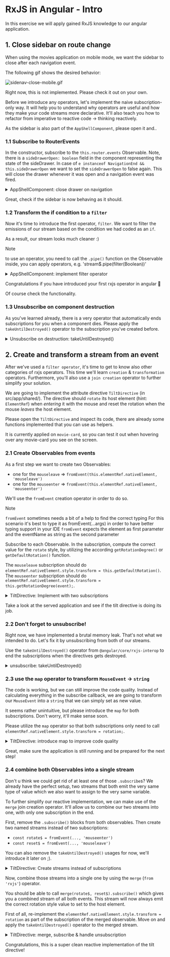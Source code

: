 # RxJS in Angular - Intro

In this exercise we will apply gained RxJS knowledge to our angular application.

## 1. Close sidebar on route change

When using the movies application on mobile mode, we want the sidebar to close after each navigation event.

The following gif shows the desired behavior:

![sidenav-close-mobile.gif](images%2Fsidenav-close-mobile.gif)

Right now, this is not implemented. Please check it out on your own.

Before we introduce any operators, let's implement the naive subscription-only way. It will help you to understand
why operators are useful and how they make your code streams more declarative. 
It'll also teach you how to refactor from imperative to reactive code -> thinking reactively.

As the sidebar is also part of the `AppShellComponent`, please open it and..

### 1.1 Subscribe to RouterEvents

In the constructor, subscribe to the `this.router.events` Observable.
Note, there is a `sideDrawerOpen: boolean` field in the component representing the state
of the sideDrawer.
In case of `e instanceof NavigationEnd && this.sideDrawerOpen` we want to
set the `sideDrawerOpen` to false again. This will close the drawer whenever it was
open and a navigation event was fired.


<details>
  <summary>AppShellComponent: close drawer on navigation</summary>


```ts
// src/app/app-shell/app-shell.component.ts


constructor() {
  this.router.events.subscribe((e) => {
    if (e instanceof NavigationEnd && this.sideDrawerOpen) {
      this.sideDrawerOpen = false;
    }
  });
}

```
</details>

Great, check if the sidebar is now behaving as it should.

### 1.2 Transform the if condition to a `filter`

Now it's time to introduce the first operator, `filter`. We want to filter the
emissions of our stream based on the condition we had coded as an `if`.

As a result, our stream looks much cleaner :)

> [!NOTE]
> to use an operator, you need to call the `.pipe()` function on the Observable
> inside, you can apply operators, e.g. 'stream$.pipe(filter(Boolean))'

<details>
  <summary>AppShellComponent: implement filter operator</summary>


```ts
// src/app/app-shell/app-shell.component.ts

import { filter } from 'rxjs';

constructor() {
  this.router.events.pipe(
    filter(e => e instanceof NavigationEnd && this.sideDrawerOpen)
  ).subscribe((e) => {
    this.sideDrawerOpen = false;
  });
}

```
</details>

Congratulations if you have introduced your first rxjs operator in angular 🥳

Of course check the functionality.

### 1.3 Unsubscribe on component destruction

As you've learned already, there is a very operator that automatically ends subscriptions for you when a component dies.
Please apply the `takeUntilDestroyed()` operator to the subscription you've created before.

<details>
  <summary>Unsubscribe on destruction: takeUntilDestroyed()</summary>

```ts
import { takeUntilDestroyed } from '@angular/core/rxjs-interop';
import { filter } from 'rxjs';

constructor()
{
  this.router.events.pipe(
    filter(e => e instanceof NavigationEnd && this.sideDrawerOpen),
    takeUntilDestroyed()
  ).subscribe((e) => {
    this.sideDrawerOpen = false;
  });
}


```

</details>


## 2. Create and transform a stream from an event

After we've used a `filter operator`, it's time to get to know also other categories
of rxjs operators. This time we'll learn `creation` & `transformation` operators. Furthermore,
you'll also use a `join creation` operator to further simplify your solution.

We are going to implement the attribute directive `TiltDirective` (in src/app/shared/).
The directive should `rotate` its host element (hint: `ElementRef`) when _entering_ it with the mouse
and reset the rotation when the mouse _leaves_ the host element.

Please open the `TiltDirective` and inspect its code, there are already some functions implemented that you can use as helpers.

It is currently applied on `movie-card`, so you can test it out when hovering over any movie-card you see on the screen.

### 2.1 Create Observables from events

As a first step we want to create two Observables:
* one for the `mouseleave` => `fromEvent(this.elementRef.nativeElement, 'mouseleave')`
* one for the `mouseenter` => `fromEvent(this.elementRef.nativeElement, 'mouseenter')`

We'll use the `fromEvent` creation operator in order to do so.

> [!NOTE]
> `fromEvent` sometimes needs a bit of a help to find the correct typing
> For this scenario it's best to type it as fromEvent<MouseEvent>(...args)
> in order to have better typing support in your IDE
> `fromEvent` expects the element as first parameter and the eventName as string
as the second parameter

Subscribe to each Observable. In the subscription, compute the correct value for the `rotate` style, by utilizing
the according `getRotationDegree()` or `getDefaultRotation()` function.

The `mouseleave` subscription should do `elementRef.nativeElement.style.transform = this.getDefaultRotation()`.
The `mouseenter` subscription should do `elementRef.nativeElement.style.transform = this.getRotationDegree(event);`.


<details>
  <summary>TiltDirective: Implement with two subscriptions</summary>


```ts
// src/app/shared/tilt.directive.ts
import { fromEvent } from 'rxjs';

constructor(
  private elementRef: ElementRef<HTMLElement>
) {
  fromEvent<MouseEvent>(elementRef.nativeElement, 'mouseenter').subscribe(
    (event) => {
      elementRef.nativeElement.style.transform =
        this.getRotationDegree(event);
    },
  );
  fromEvent<MouseEvent>(elementRef.nativeElement, 'mouseleave').subscribe(
    () => {
      elementRef.nativeElement.style.transform = this.getDefaultRotation();
    },
  );
}

```
</details>

Take a look at the served application and see if the tilt directive is doing its job.

### 2.2 Don't forget to unsubscribe!

Right now, we have implemented a brutal memory leak. That's not what we intended to do. Let's fix it by unsubscribing from 
both of our streams.

Use the `takeUntilDestroyed()` operator from `@angular/core/rxjs-interop` to end the subscriptions when the directives gets destroyed.

<details>
  <summary>unsubscribe: takeUntilDestroyed()</summary>

```ts
import { takeUntilDestroyed } from '@angular/core/rxjs-interop';

fromEvent<MouseEvent>(elementRef.nativeElement, 'mouseenter')
  .pipe(takeUntilDestroyed())
  .subscribe((event) => {
    elementRef.nativeElement.style.transform =
      this.getRotationDegree(event);
  });
fromEvent<MouseEvent>(elementRef.nativeElement, 'mouseleave')
  .pipe(takeUntilDestroyed())
  .subscribe(() => {
    elementRef.nativeElement.style.transform = this.getDefaultRotation();
  });

```

</details>

### 2.3 use the `map` operator to transform `MouseEvent` -> `string`

The code is working, but we can still improve the code quality.
Instead of calculating everything in the subscribe callback, we are going
to transform our `MouseEvent` into a `string` that we can simply
set as new value.

It seems rather unintuitive, but please introduce the `map` for both
subscriptions. Don't worry, it'll make sense soon.

Please utilize the `map` operator so that both subscriptions only need to call `elementRef.nativeElement.style.transform = rotation;`.


<details>
  <summary>TiltDirective: introduce map to improve code quality</summary>


```ts
// src/app/shared/tilt.directive.ts
import { takeUntilDestroyed } from '@angular/core/rxjs-interop';
import { fromEvent, map } from 'rxjs';

constructor(
  private elementRef: ElementRef<HTMLElement>
) {
  fromEvent<MouseEvent>(elementRef.nativeElement, 'mouseenter')
    .pipe(
      map((event) => this.getRotationDegree(event)),
      takeUntilDestroyed(),
    )
    .subscribe((rotation) => {
      elementRef.nativeElement.style.transform = rotation;
    });
  fromEvent<MouseEvent>(elementRef.nativeElement, 'mouseleave')
    .pipe(
      map(() => this.getDefaultRotation()),
      takeUntilDestroyed(),
    )
    .subscribe((rotation) => {
      elementRef.nativeElement.style.transform = rotation;
    });
}

```
</details>

Great, make sure the application is still running and be prepared for the next step!

### 2.4 combine both Observables into a single stream

Don't u think we could get rid of at least one of those `.subscribe`s?
We already have the perfect setup, two streams that both emit the very same type of value which 
we also want to assign to the very same variable.

To further simplify our reactive implementation, we can make use of the
`merge` join creation operator. It'll allow us to combine our two streams into one, with
only one subscription in the end.

First, remove the `.subscribe()` blocks from both observables.
Then create two named streams instead of two subscriptions:
* `const rotate$ = fromEvent(..., 'mouseenter')`
* `const reset$ = fromEvent(..., 'mouseleave')`

You can also remove the `takeUntilDestroyed()` usages for now, we'll introduce it later on ;).

<details>
  <summary>TiltDirective: Create streams instead of subscriptions</summary>


```ts
// src/app/shared/tilt.directive.ts

constructor(
  private elementRef: ElementRef<HTMLElement>
) {
  const rotate$ = fromEvent<MouseEvent>(
    elementRef.nativeElement,
    'mouseenter',
  ).pipe(map((event) => this.getRotationDegree(event)));
  
  const reset$ = fromEvent<MouseEvent>(
    elementRef.nativeElement,
    'mouseleave',
  ).pipe(map(() => this.getDefaultRotation()));
}

```
</details>

Now, combine those streams into a single one by using the `merge` (`from 'rxjs'`) operator.

You should be able to call `merge(rotate$, reset$).subscribe()` which gives you a combined stream
of all both events. 
This stream will now always emit the correct rotation style value to set to the host element.

First of all, re-implement the `elementRef.nativeElement.style.transform = rotation` as part of the subscription of the 
merged observable.
Move on and apply the `takeUntilDestroyed()` operator to the merged stream.

<details>
  <summary>TiltDirective: merge, subscribe & handle unsubscription</summary>


```ts
// src/app/shared/tilt.directive.ts
import { takeUntilDestroyed } from '@angular/core/rxjs-interop';
import { fromEvent, map, merge } from 'rxjs';


constructor(
  private elementRef: ElementRef<HTMLElement>
) {
  const rotate$ = fromEvent<MouseEvent>(
    elementRef.nativeElement,
    'mouseenter',
  ).pipe(map((event) => this.getRotationDegree(event)));
  const reset$ = fromEvent<MouseEvent>(
    elementRef.nativeElement,
    'mouseleave',
  ).pipe(map(() => this.getDefaultRotation()));

  merge(rotate$, reset$)
    .pipe(takeUntilDestroyed())
    .subscribe((rotation) => {
      elementRef.nativeElement.style.transform = rotation;
    });
}

```
</details>

Congratulations, this is a super clean reactive implementation of the tilt directive!
